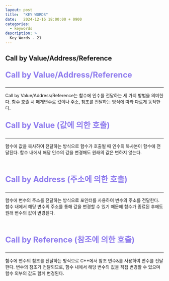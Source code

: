 ```yaml
---
layout: post
title:  "KEY WORDS"
date:   2024-12-16 18:00:00 + 0900
categories:
  - keywords
description: >
  Key Words - 21
---
```

## Call by Value/Address/Reference

<p style = "color:#8f7cee; font-size:25px; font-weight:bold">
Call by Value/Address/Reference
</p>

---

Call by Value/Address/Reference는 함수에 인수를 전달하는 세 가지 방법을 의미한다. 함수 호출 시 매개변수로 값이나 주소, 참조를 전달하는 방식에 따라 다르게 동작한다.

<p style = "color:#8f7cee; font-size:25px; font-weight:bold">
Call by Value (값에 의한 호출)
</p>

---

함수에 값을 복사하여 전달하는 방식으로 함수가 호출될 때 인수의 복사본이 함수에 전달된다. 함수 내에서 해당 인수의 값을 변경해도 원래의 값은 변하지 않는다.

<br/>

<p style = "color:#8f7cee; font-size:25px; font-weight:bold">
Call by Address (주소에 의한 호출)
</p>

---

함수에 변수의 주소를 전달하는 방식으로 포인터를 사용하여 변수의 주소를 전달한다. 함수 내에서 해당 변수의 주소를 통해 값을 변경할 수 있기 때문에 함수가 종료된 후에도 원래 변수의 값이 변경된다.

<br/>

<p style = "color:#8f7cee; font-size:25px; font-weight:bold">
Call by Reference (참조에 의한 호출)
</p>

---

함수에 변수의 참조를 전달하는 방식으로 C++에서 참조 변수&를 사용하여 변수를 전달한다. 변수의 참조가 전달되므로, 함수 내에서 해당 변수의 값을 직접 변경할 수 있으며 함수 외부의 값도 함께 변경된다.